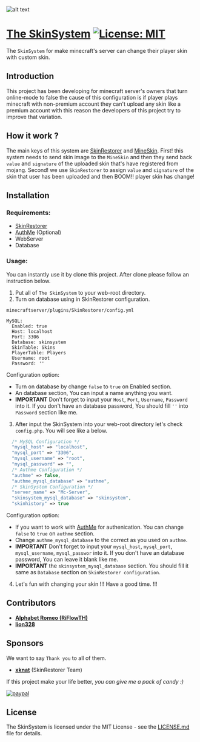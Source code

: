 ![alt text](https://i.imgur.com/pjuawRU.jpg "banner")
# [The SkinSystem](https://github.com/riflowth/SkinSystem) [![License: MIT](https://img.shields.io/badge/License-MIT-green.svg)](https://opensource.org/licenses/MIT)
The `SkinSystem` for make minecraft's server can change their player skin with custom skin.

## Introduction
This project has been developing for minecraft server's owners that turn online-mode to false the cause of this configuration is if player plays minecraft with non-premium account they can't upload any skin like a premium account with this reason the developers of this project try to improve that variation.

## How it work ?
The main keys of this system are [SkinRestorer](https://www.spigotmc.org/resources/skinsrestorer.2124/) and [MineSkin](https://mineskin.org/). First! this system needs to send skin image to the `MineSkin` and then they send back `value` and `signature` of the uploaded skin that's have registered from mojang. Second! we use `SkinRestorer` to assign `value` and `signature` of the skin that user has been uploaded and then BOOM!! player skin has change!

## Installation
### Requirements:
- [SkinRestorer](https://www.spigotmc.org/resources/skinsrestorer.2124/)
- [AuthMe](https://www.spigotmc.org/resources/authmereloaded.6269/) (Optional)
- WebServer
- Database

### Usage:
You can instantly use it by clone this project. After clone please follow an instruction below.

1. Put all of `The SkinSystem` to your web-root directory. 
2. Turn on database using in SkinRestorer configuration.
```
minecraftserver/plugins/SkinRestorer/config.yml
```
```YML
MySQL:
  Enabled: true
  Host: localhost
  Port: 3306
  Database: skinsystem
  SkinTable: Skins
  PlayerTable: Players
  Username: root
  Password: ''
```
Configuration option:
* Turn on database by change `false` to `true` on Enabled section.
* An database section, You can input a name anything you want.
* **IMPORTANT** Don't forget to input your `Host`, `Port`, `Username`, `Password` into it. If you don't have an database password, You should fill `''` into `Password` section like me.
3. After input the SkinSystem into your web-root directory let's check `config.php`. You will see like a below.
```PHP
  /* MySQL Configuration */
  "mysql_host" => "localhost",
  "mysql_port" => "3306",
  "mysql_username" => "root",
  "mysql_password" => "",
  /* Authme Configuration */
  "authme" => false,
  "authme_mysql_database" => "authme",
  /* SkinSystem Configuration */
  "server_name" => "Mc-Server",
  "skinsystem_mysql_database" => "skinsystem",
  "skinhistory" => true
```
Configuration option:
* If you want to work with [AuthMe](https://www.spigotmc.org/resources/authmereloaded.6269/) for authenication. You can change `false` to `true` on `authme` section.
* Change `authme_mysql_database` to the correct as you used on `authme`.
* **IMPORTANT** Don't forget to input your `mysql_host`, `mysql_port`, `mysql_username`, `mysql_passwor` into it. If you don't have an database password, You can leave it blank like me.
* **IMPORTANT** the `skinsystem_mysql_database` section. You should fill it same as `Database` section on `SkinRestorer configuration`.
4. Let's fun with changing your skin !!! Have a good time. !!!

## Contributors
- **[Alphabet Romeo (RiFlowTH)](https://www.facebook.com/alphabet.romeo.90)**
- **[lion328](https://github.com/lion328)**

## Sponsors
We want to say `Thank you` to all of them.

- **[xknat](https://github.com/xknat)** (SkinRestorer Team)

If this project make your life better, *you can give me a pack of candy :)* 

[![paypal](https://www.paypalobjects.com/en_US/i/btn/btn_donateCC_LG.gif)](https://www.paypal.me/wheprakhone)

## License
The SkinSystem is licensed under the MIT License - see the [LICENSE.md](https://github.com/riflowth/SkinSystem/blob/master/LICENSE) file for details.
